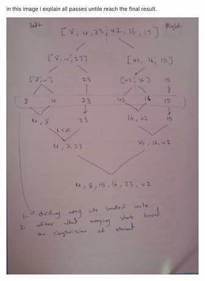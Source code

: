 in this image i explain all passes untile reach the final result.

![whiteboard image ](../../assest/mergsortblog.jpg)
